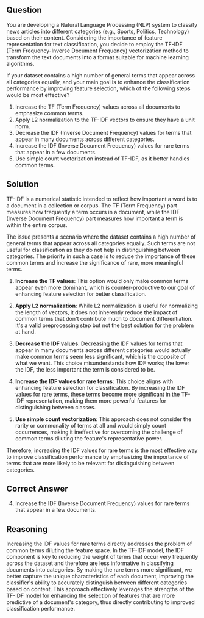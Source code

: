 ## Question

You are developing a Natural Language Processing (NLP) system to classify news articles into different categories (e.g., Sports, Politics, Technology) based on their content. Considering the importance of feature representation for text classification, you decide to employ the TF-IDF (Term Frequency-Inverse Document Frequency) vectorization method to transform the text documents into a format suitable for machine learning algorithms.

If your dataset contains a high number of general terms that appear across all categories equally, and your main goal is to enhance the classification performance by improving feature selection, which of the following steps would be most effective?

1. Increase the TF (Term Frequency) values across all documents to emphasize common terms.
2. Apply L2 normalization to the TF-IDF vectors to ensure they have a unit norm.
3. Decrease the IDF (Inverse Document Frequency) values for terms that appear in many documents across different categories.
4. Increase the IDF (Inverse Document Frequency) values for rare terms that appear in a few documents.
5. Use simple count vectorization instead of TF-IDF, as it better handles common terms.

## Solution

TF-IDF is a numerical statistic intended to reflect how important a word is to a document in a collection or corpus. The TF (Term Frequency) part measures how frequently a term occurs in a document, while the IDF (Inverse Document Frequency) part measures how important a term is within the entire corpus.

The issue presents a scenario where the dataset contains a high number of general terms that appear across all categories equally. Such terms are not useful for classification as they do not help in distinguishing between categories. The priority in such a case is to reduce the importance of these common terms and increase the significance of rare, more meaningful terms.

1. **Increase the TF values**: This option would only make common terms appear even more dominant, which is counter-productive to our goal of enhancing feature selection for better classification.
   
2. **Apply L2 normalization**: While L2 normalization is useful for normalizing the length of vectors, it does not inherently reduce the impact of common terms that don't contribute much to document differentiation. It's a valid preprocessing step but not the best solution for the problem at hand.
   
3. **Decrease the IDF values**: Decreasing the IDF values for terms that appear in many documents across different categories would actually make common terms seem less significant, which is the opposite of what we want. This choice misunderstands how IDF works; the lower the IDF, the less important the term is considered to be.
   
4. **Increase the IDF values for rare terms**: This choice aligns with enhancing feature selection for classification. By increasing the IDF values for rare terms, these terms become more significant in the TF-IDF representation, making them more powerful features for distinguishing between classes.
   
5. **Use simple count vectorization**: This approach does not consider the rarity or commonality of terms at all and would simply count occurrences, making it ineffective for overcoming the challenge of common terms diluting the feature's representative power.

Therefore, increasing the IDF values for rare terms is the most effective way to improve classification performance by emphasizing the importance of terms that are more likely to be relevant for distinguishing between categories.

## Correct Answer

4. Increase the IDF (Inverse Document Frequency) values for rare terms that appear in a few documents.

## Reasoning

Increasing the IDF values for rare terms directly addresses the problem of common terms diluting the feature space. In the TF-IDF model, the IDF component is key to reducing the weight of terms that occur very frequently across the dataset and therefore are less informative in classifying documents into categories. By making the rare terms more significant, we better capture the unique characteristics of each document, improving the classifier's ability to accurately distinguish between different categories based on content. This approach effectively leverages the strengths of the TF-IDF model for enhancing the selection of features that are more predictive of a document's category, thus directly contributing to improved classification performance.